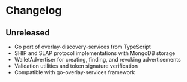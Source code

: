 # Changelog

## Unreleased

- Go port of overlay-discovery-services from TypeScript
- SHIP and SLAP protocol implementations with MongoDB storage
- WalletAdvertiser for creating, finding, and revoking advertisements
- Validation utilities and token signature verification
- Compatible with go-overlay-services framework